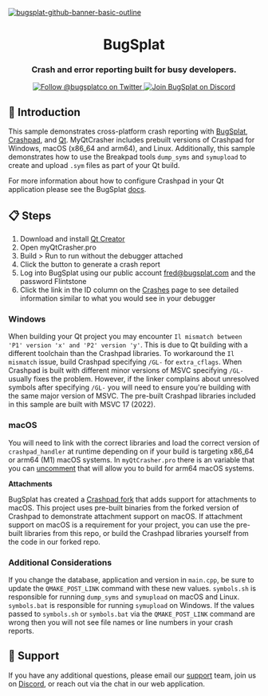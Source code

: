 [![bugsplat-github-banner-basic-outline](https://user-images.githubusercontent.com/20464226/149019306-3186103c-5315-4dad-a499-4fd1df408475.png)](https://bugsplat.com)
<br/>
# <div align="center">BugSplat</div> 
### **<div align="center">Crash and error reporting built for busy developers.</div>**
<div align="center">
    <a href="https://twitter.com/BugSplatCo">
        <img alt="Follow @bugsplatco on Twitter" src="https://img.shields.io/twitter/follow/bugsplatco?label=Follow%20BugSplat&style=social">
    </a>
    <a href="https://discord.gg/K4KjjRV5ve">
        <img alt="Join BugSplat on Discord" src="https://img.shields.io/discord/664965194799251487?label=Join%20Discord&logo=Discord&style=social">
    </a>
</div>

## 👋 Introduction

This sample demonstrates cross-platform crash reporting with [BugSplat](https://bugsplat.com), [Crashpad](https://chromium.googlesource.com/crashpad/crashpad/+/master/README.md), and [Qt](https://www.qt.io/). MyQtCrasher includes prebuilt versions of Crashpad for Windows, macOS (x86_64 and arm64), and Linux. Additionally, this sample demonstrates how to use the Breakpad tools `dump_syms` and `symupload` to create and upload `.sym` files as part of your Qt build.

For more information about how to configure Crashpad in your Qt application please see the BugSplat [docs](https://docs.bugsplat.com/introduction/getting-started/integrations/cross-platform/qt).

## 📋 Steps

1. Download and install [Qt Creator](https://www.qt.io/download)
2. Open myQtCrasher.pro
3. Build > Run to run without the debugger attached
4. Click the button to generate a crash report
5. Log into BugSplat using our public account fred@bugsplat.com and the password Flintstone
6. Click the link in the ID column on the [Crashes](https://app.bugsplat.com/v2/crashes?database=Fred&c0=appName&f0=EQUAL&v0=myQtCrasher) page to see detailed information similar to what you would see in your debugger

### Windows

When building your Qt project you may encounter `Il mismatch between 'P1' version 'x' and 'P2' version 'y'`. This is due to Qt building with a different toolchain than the Crashpad libraries. To workaround the `Il mismatch` issue, build Crashpad specifying `/GL-` for `extra_cflags`. When Crashpad is built with different minor versions of MSVC specifying `/GL-` usually fixes the problem. However, if the linker complains about unresolved symbols after specifying `/GL-` you will need to ensure you're building with the same major version of MSVC. The pre-built Crashpad libraries included in this sample are built with MSVC 17 (2022).

### macOS

You will need to link with the correct libraries and load the correct version of `crashpad_handler` at runtime depending on if your build is targeting x86_64 or arm64 (M1) macOS systems. In `myQtCrasher.pro` there is an variable that you can [uncomment](https://github.com/BugSplat-Git/my-qt-crasher/blob/4a6b1e9cb6084963fd457e745e9142db9c05f063/myQtCrasher.pro#L51) that will allow you to build for arm64 macOS systems.

**Attachments**

BugSplat has created a [Crashpad fork](https://github.com/BugSplat-Git/crashpad) that adds support for attachments to macOS. This project uses pre-built binaries from the forked version of Crashpad to demonstrate attachment support on macOS. If attachment support on macOS is a requirement for your project, you can use the pre-built libraries from this repo, or build the Crashpad libraries yourself from the code in our forked repo.

### Additional Considerations

If you change the database, application and version in `main.cpp`, be sure to update the `QMAKE_POST_LINK` command with these new values. `symbols.sh` is responsible for running `dump_syms` and `symupload` on macOS and Linux. `symbols.bat` is responsible for running `symupload` on Windows. If the values passed to `symbols.sh` or `symbols.bat` via the `QMAKE_POST_LINK` command are wrong then you will not see file names or line numbers in your crash reports.

## 👷 Support

If you have any additional questions, please email our [support](mailto:support@bugsplat.com) team, join us on [Discord](https://discord.gg/K4KjjRV5ve), or reach out via the chat in our web application.

